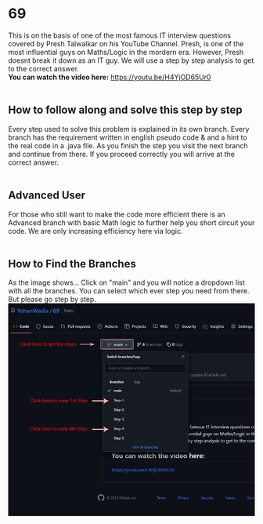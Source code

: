 # 69
This is on the basis of one of the most famous IT interview questions covered by Presh Talwalkar on his YouTube Channel. Presh, is one of the most influential guys on Maths/Logic in the mordern era.
However, Presh doesnt break it down as an IT guy. We will use a step by step analysis to get to the correct answer. <br>
<strong>You can watch the video here:</strong> https://youtu.be/H4YjOD65Ur0
<br><br>

<h2>How to follow along and solve this step by step</h2>
Every step used to solve this problem is explained in its own branch. Every branch has the requirement written in english pseudo code & and a hint to the real code in a  .java file. As you finish the step you visit the next branch and continue from there. If you proceed correctly you will arrive at the correct answer. 
<br><br>

<h2>Advanced User</h2>
For those who still want to make the code more efficient there is an Advanced branch with basic Math logic to further help you short circuit your code. We are only increasing efficiency here via logic.
<br><br>

<h2>How to Find the Branches</h2>
As the image shows... Click on "main" and you will notice a dropdown list with all the branches. You can select which ever step you need from there. But please go step by step. <br>
<img src="capture.png">


